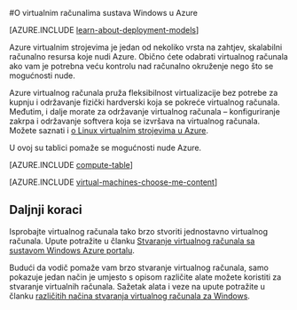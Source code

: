 <properties
    pageTitle="O virtualnim strojevima sa sustavom Windows | Microsoft Azure"
    description="Saznajte više o osnovama virtualnim računalima sustava Windows u Azure pomoću oba modelima implementacije."
    services="virtual-machines-windows"
    documentationCenter=""
    authors="cynthn"
    manager="timlt"
    editor="tysonn"
    tags="azure-resource-manager,azure-service-management"/>

<tags
    ms.service="virtual-machines-windows"
    ms.workload="infrastructure-services"
    ms.tgt_pltfrm="vm-windows"
    ms.devlang="na"
    ms.topic="get-started-article"
    ms.date="09/27/2016"
    ms.author="cynthn"/>

#<a name="about-windows-virtual-machines-in-azure"></a>O virtualnim računalima sustava Windows u Azure

[AZURE.INCLUDE [learn-about-deployment-models](../../includes/learn-about-deployment-models-both-include.md)]


Azure virtualnim strojevima je jedan od nekoliko vrsta na zahtjev, skalabilni računalno resursa koje nudi Azure. Obično ćete odabrati virtualnog računala ako vam je potrebna veću kontrolu nad računalno okruženje nego što se mogućnosti nude.

Azure virtualnog računala pruža fleksibilnost virtualizacije bez potrebe za kupnju i održavanje fizički hardverski koja se pokreće virtualnog računala. Međutim, i dalje morate za održavanje virtualnog računala – konfiguriranje zakrpa i održavanje softvera koja se izvršava na virtualnog računala. Možete saznati i [o Linux virtualnim strojevima u Azure](virtual-machines-linux-about.md).

U ovoj su tablici pomaže se mogućnosti nude Azure.

[AZURE.INCLUDE [compute-table](../../includes/compute-options-table.md)]

[AZURE.INCLUDE [virtual-machines-choose-me-content](../../includes/virtual-machines-choose-me-content.md)]


## <a name="next-steps"></a>Daljnji koraci

Isprobajte virtualnog računala tako brzo stvoriti jednostavno virtualnog računala. Upute potražite u članku [Stvaranje virtualnog računala sa sustavom Windows Azure portalu](virtual-machines-windows-hero-tutorial.md).

Budući da vodič pomaže vam brzo stvaranje virtualnog računala, samo pokazuje jedan način je umjesto s opisom različite alate možete koristiti za stvaranje virtualnih računala. Sažetak alata i veze na upute potražite u članku [različitih načina stvaranja virtualnog računala za Windows](virtual-machines-windows-creation-choices.md).

